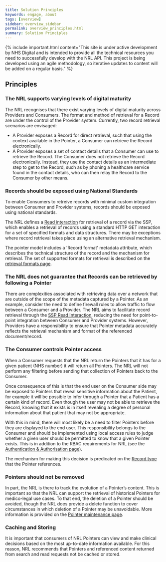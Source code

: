 ```yaml
---
title: Solution Principles
keywords: engage, about
tags: [overview]
sidebar: overview_sidebar
permalink: overview_principles.html
summary: Solution Principles
---
```


{% include important.html content="This site is under active development by NHS Digital and is intended to provide all the technical resources you need to successfully develop with the NRL API. This project is being developed using an agile methodology, so iterative updates to content will be added on a regular basis." %}

## Principles

<!--
### The NRL defines a controlled scope around record retrieval

One of the key capabilities of the NRL is to provide enough context in a Pointer to allow a Consumer to retrieve the Record that it relates to. Clearly there are a myriad of different ways that data can be exposed for consumption and providing a context model that is capable of describing all of these options is a non-trivial task.  
With this complexity in mind the NRL has taken the decision to place some control around how Providers are expected to expose their Records if they are to be described by a Pointer.  
In the first instance the NRL mandates a single access mechanism; a HTTPS GET to retrieve a Record. Over time the ambition is that NRL will support other access mechanisms but in the short term the above restriction should be seen as a tactical solution designed to allow the NRL to concentrate on delivering value based on what is known today.
Clearly issuing a GET to retrieve a record is only one part of the task. Accessing records in a secure fashion is also an important consideration. Again, just as there are many ways to expose a Record, there are many ways to securely expose a Record. Taking a similar tack, the NRL is predicated around the principle of placing a degree of control over how Providers securely expose their Records for consumption via a Pointer. The mechanism that has been selected in the first instance is mutual authentication over HTTPS. More detail can be found in the security section. Again as with the control around the mechanism of Record retrieval, the NRL sees the use of mutual authentication as the initial offering, the ambition is to increase the supported security models as more information is gathered.
-->

### The NRL supports varying levels of digital maturity

The NRL recognises that there exist varying levels of digital maturity across Providers and Consumers. The format and method of retrieval for a Record are under the control of the Provider system. Currently, two record retrieval scenarios are envisaged:

- A Provider exposes a Record for direct retrieval, such that using the context available in the Pointer, a Consumer can retrieve the Record electronically. 
- A Provider exposes a set of contact details that a Consumer can use to retrieve the Record. The Consumer does not retrieve the Record electronically. Instead, they use the contact details as an intermediate step to get to the Record, such as by phoning a healthcare service found in the contact details, who can then relay the Record to the Consumer by other means.

### Records should be exposed using National Standards

To enable Consumers to retreive records with minimal custom integration between Consumer and Provider systems, records should be exposed using national standards. 

The NRL defines a [Read interaction](retrieval_interaction_read.html) for retrieval of a record via the SSP, which enables a retrieval of records using a standard HTTP GET interaction for a set of specified formats and data structures. There may be exceptions where record retrieval takes place using an alternative retrieval mechanism. 

The pointer model includes a 'Record format' metadata attribute, which describes the technical structure of the record and the mechanism for retrieval. The set of supported formats for retrieval is described on the [retrieval formats page](retrieval_formats.html).

### The NRL does not guarantee that Records can be retrieved by following a Pointer

There are complexities associated with retrieving data over a network that are outside of the scope of the metadata captured by a Pointer. As an example, consider the need to define firewall rules to allow traffic to flow between a Consumer and a Provider. The NRL aims to facilitate record retrieval through the [SSP Read Interaction](retrieval_interaction_read.html), reducing the need for point-to-point integration between Consumer and Provider systems. However, Providers have a responsibility to ensure that Pointer metadata accurately reflects the retrieval mechanism and format of the referenced document/record.

### The Consumer controls Pointer access

When a Consumer requests that the NRL return the Pointers that it has for a given patient (NHS number) it will return all Pointers. The NRL will not perform any filtering before sending that collection of Pointers back to the Consumer. 

Once consequence of this is that the end user on the Consumer side may be exposed to Pointers that reveal sensitive information about the Patient, for example it will be possible to infer through a Pointer that a Patient has a certain kind of record. Even though the user may not be able to retrieve the Record, knowing that it exists is in itself revealing a degree of personal information about that patient that may not be appropriate.

With this in mind, there will most likely be a need to filter Pointers before they are displayed to the end user. This responsibility belongs to the Consumer and should be implemented using local access rules to judge whether a given user should be permitted to know that a given Pointer exists. This is in addition to the RBAC requirements for NRL (see the [Authentication & Authorisation page](integration_authentication_authorisation.html)).

The mechanism for making this decision is predicated on the [Record type](overview_data_model.html#data-model) that the Pointer references.

### Pointers should not be removed

In part, the NRL is there to track the evolution of a Pointer’s content. This is important so that the NRL can support the retrieval 
of historical Pointers for medico-legal use cases. To that end, the deletion of a Pointer should be avoided, 
though the NRL does provide a delete function to cover circumstances in which deletion of a Pointer may be unavoidable. 
More information is provided on the [Pointer maintenance page](pointer_maintenance.html).

### Caching and Storing

It is important that consumers of NRL Pointers can view and make clinical decisions based on the most up-to-date information available. For this reason, NRL recommends that Pointers and referenced content returned from search and read requests not be cached or stored.

